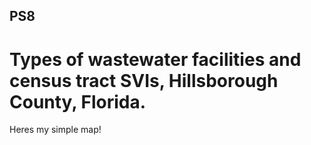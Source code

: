 ## PS8 

# Types of wastewater facilities and census tract SVIs, Hillsborough County, Florida. 

Heres my simple map! 

<iframe src="Noam_Aharon.html" height="855" width="80%></iframe>
